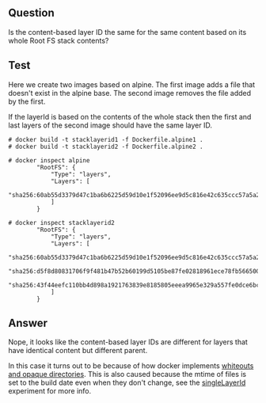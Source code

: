 ## Question

Is the content-based layer ID the same for the same content based on its whole Root FS stack contents?

## Test
Here we create two images based on alpine.
The first image adds a file that doesn't exist in the alpine base.
The second image removes the file added by the first.

If the layerId is based on the contents of the whole stack then the first and last layers of the second image should have the same layer ID.

```
# docker build -t stacklayerid1 -f Dockerfile.alpine1 .
# docker build -t stacklayerid2 -f Dockerfile.alpine2 .

# docker inspect alpine
        "RootFS": {
            "Type": "layers",
            "Layers": [
                "sha256:60ab55d3379d47c1ba6b6225d59d10e1f52096ee9d5c816e42c635ccc57a5a2b"
            ]
        }

# docker inspect stacklayerid2
        "RootFS": {
            "Type": "layers",
            "Layers": [
                "sha256:60ab55d3379d47c1ba6b6225d59d10e1f52096ee9d5c816e42c635ccc57a5a2b",
                "sha256:d5f8d80831706f9f481b47b52b60199d5105be87fe02818961ece78fb5665007",
                "sha256:43f44eefc110bb4d898a1921763839e8185805eeea9965e329a557fe0dce6bcb"
            ]
        }
```

## Answer

Nope, it looks like the content-based layer IDs are different for layers that have identical content but different parent.

In this case it turns out to be because of how docker implements [whiteouts and opaque directories](https://www.kernel.org/doc/Documentation/filesystems/overlayfs.txt).
This is also caused because the mtime of files is set to the build date even when they don't change,
see the [singleLayerId](https://github.com/prodatakey/panamax/edit/master/experiments/singleLayerId) experiment for more info.
